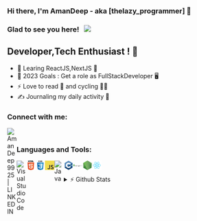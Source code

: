 ### Hi there, I'm AmanDeep - aka [thelazy_programmer] 👋

### Glad to see you here! &nbsp; ![](https://visitor-badge.glitch.me/badge?page_id=AmanDeep9925.AmanDeep9925)

## Developer,Tech Enthusiast ! 🚀

- 🍎 Learing ReactJS,NextJS 🧪
- 🥅 2023 Goals : Get a role as FullStackDeveloper 🖥️
- ⚡ Love to read 📖 and cycling 🚴‍♂️
- ✍️ Journaling my daily activity 📖

### Connect with me:

[<img align="left" alt="AmanDeep9925 | LINKEDIN" width="22px" src="https://cdn.jsdelivr.net/npm/simple-icons@v3/icons/linkedin.svg"/>][linkedin]
&nbsp;

### Languages and Tools:

<img align="left" alt="Visual Studio Code" width="22px" src="https://upload.wikimedia.org/wikipedia/commons/thumb/2/2d/Visual_Studio_Code_1.18_icon.svg/1028px-Visual_Studio_Code_1.18_icon.svg.png"/>

<img align="left" alt="HTML5" width="22px" src="https://raw.githubusercontent.com/github/explore/80688e429a7d4ef2fca1e82350fe8e3517d3494d/topics/html/html.png"/>

<img align="left" alt="CSS3" width="22px" src="https://raw.githubusercontent.com/github/explore/80688e429a7d4ef2fca1e82350fe8e3517d3494d/topics/css/css.png"/>

<img align="left" alt="JavaScript" width="22px" src="https://raw.githubusercontent.com/github/explore/80688e429a7d4ef2fca1e82350fe8e3517d3494d/topics/javascript/javascript.png"/>

<img align="left" alt="Java" width="22px" src="https://icon2.cleanpng.com/20180805/xwk/kisspng-logo-java-runtime-environment-programming-language-java-util-concurrentmodificationexception-%C3%96mer-5b6766aaf21ab4.3339227715335031469917.jpg"/>

<img align="left" alt="C++" width="22px" src="https://raw.githubusercontent.com/github/explore/80688e429a7d4ef2fca1e82350fe8e3517d3494d/topics/cpp/cpp.png"/>

<img align="left" alt="MONGODB" width="22px" src="https://raw.githubusercontent.com/github/explore/80688e429a7d4ef2fca1e82350fe8e3517d3494d/topics/mongodb/mongodb.png"/>

<img align="left" alt="Node" width="22px" src="https://raw.githubusercontent.com/github/explore/80688e429a7d4ef2fca1e82350fe8e3517d3494d/topics/nodejs/nodejs.png"/>

<img align="left" alt="REACT" width="22px" src="https://raw.githubusercontent.com/github/explore/80688e429a7d4ef2fca1e82350fe8e3517d3494d/topics/react/react.png"/>
<br/>
<br/>

[linkedin]: https://www.linkedin.com/in/aman-deep-b91304152/

<details>
    <summary>⚡ Github Stats</summary>
    <img align="left" alt="AmanDeep9925's Github Stats" src="https://github-readme-stats.amandeep9925.vercel.app/api?username=AmanDeep9925&show_icons=true&hide_border=true&theme=radical" />
</details>
